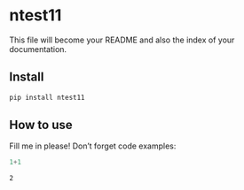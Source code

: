 ntest11
================

<!-- WARNING: THIS FILE WAS AUTOGENERATED! DO NOT EDIT! -->

This file will become your README and also the index of your
documentation.

## Install

``` sh
pip install ntest11
```

## How to use

Fill me in please! Don’t forget code examples:

``` python
1+1
```

    2
